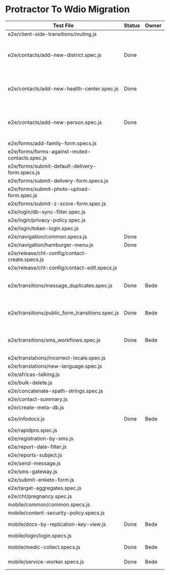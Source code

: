 # Protractor To Wdio Migration

|Test File	|Status	|Owner	|Pull Request Link	|Notes	|
|---	|---	|---	|---	|---	|
|e2e/client-side-transitions/muting.js	|	|	|	|	|
|e2e/contacts/add-new-district.spec.js	|Done	|	|	|Already covered in new-lineage-spec|
|e2e/contacts/add-new-health-center.spec.js	|Done	|	|	|Already covered in new-lineage-spec	|
|e2e/contacts/add-new-person.spec.js	|Done	|	|	|Already covered in new-lineage-spec	|
|e2e/forms/add-family-form.specs.js	|	|	|	|	|
|e2e/forms/forms-against-muted-contacts.spec.js	|	|	|	|	|
|e2e/forms/submit-default-delivery-form.specs.js	|	|	|	|	|
|e2e/forms/submit-delivery-form.specs.js	|	|	|	|	|
|e2e/forms/submit-photo-upload-form.spec.js	|	|	|	|	|
|e2e/forms/submit-z-score-form.spec.js	|	|	|	|	|
|e2e/login/db-sync-filter.spec.js	|	|	|	|	|
|e2e/login/privacy-policy.spec.js	|	|	|	|	|
|e2e/login/token-login.spec.js	|	|	|	|	|
|e2e/navigation/common.specs.js	|Done	|	|	|	|
|e2e/navigation/hamburger-menu.js	|Done	|	|	|	|
|e2e/release/cht-config/contact-create.specs.js	|	|	|	|	|
|e2e/release/cht-config/contact-edit.specs.js	|	|	|	|	|
|e2e/transitions/message_duplicates.spec.js	|Done	|	Bede|https://github.com/medic/cht-core/pull/7316	| Does not need browser	|
|e2e/transitions/public_form_transitions.spec.js	|Done	|	Bede|https://github.com/medic/cht-core/pull/7316	| Does not need browser	|
|e2e/transitions/sms_workflows.spec.js	|Done	|	Bede|https://github.com/medic/cht-core/pull/7316	| Does not need browser	|
|e2e/translations/incorrect-locale.spec.js	|	|	|	|	|
|e2e/translations/new-language.spec.js	|	|	|	|	|
|e2e/africas-talking.js	|	|	|	|	|
|e2e/bulk-delete.js	|	|	|	|	|
|e2e/concatenate-xpath-strings.spec.js	|	|	|	|	|
|e2e/contact-summary.js	|	|	|	|	|
|e2e/create-meta-db.js	|	|	|	|	|
|e2e/infodocs.js	|Done	| Bede	|https://github.com/medic/cht-core/pull/7318	|	|
|e2e/rapidpro.spec.js	|	|	|	|	|
|e2e/registration-by-sms.js	|	|	|	|	|
|e2e/report-date-filter.js	|	|	|	|	|
|e2e/reports-subject.js	|	|	|	|	|
|e2e/send-message.js	|	|	|	|	|
|e2e/sms-gateway.js	|	|	|	|	|
|e2e/submit-enketo-form.js	|	|	|	|	|
|e2e/target-aggregates.spec.js	|	|	|	|	|
|e2e/cht/pregnancy.spec.js	|	|	|	|	|
|mobile/common/common.specs.js	|	|	|	|	|
|mobile/content-security-policy.specs.js	|	|	|	|	|
|mobile/docs-by-replication-key-view.js	|Done	|Bede	|https://github.com/medic/cht-core/pull/7318	|	|
|mobile/login/login.specs.js	|	|	|	|	|
|mobile/medic-collect.specs.js	| Done	|Bede	|https://github.com/medic/cht-core/pull/7318	|	|
|mobile/service-worker.specs.js	|Done	|Bede	|https://github.com/medic/cht-core/pull/7318	|	|
